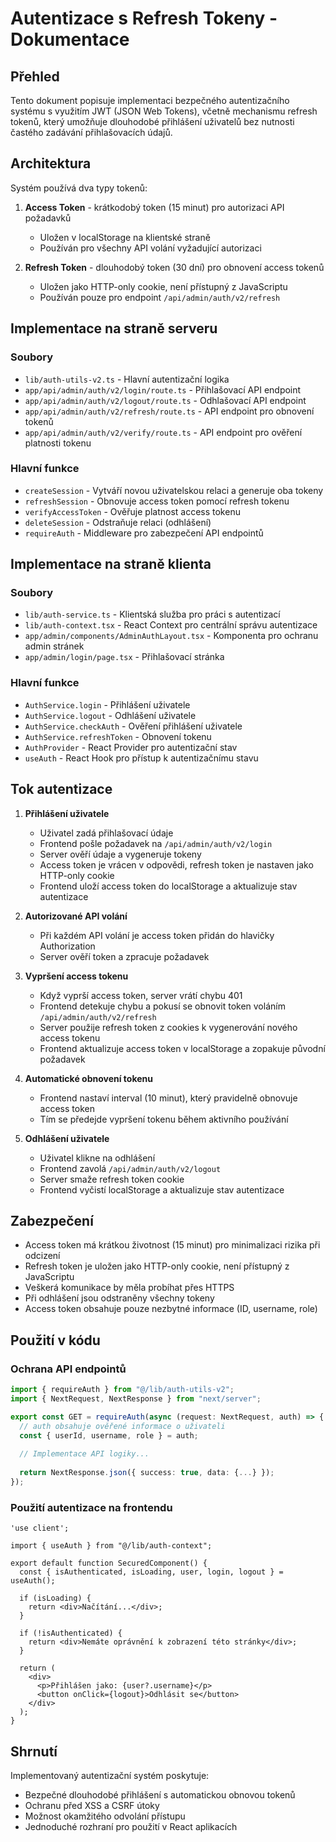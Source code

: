 # Autentizace s Refresh Tokeny - Dokumentace

## Přehled

Tento dokument popisuje implementaci bezpečného autentizačního systému s využitím JWT (JSON Web Tokens), včetně mechanismu refresh tokenů, který umožňuje dlouhodobé přihlášení uživatelů bez nutnosti častého zadávání přihlašovacích údajů.

## Architektura

Systém používá dva typy tokenů:

1. **Access Token** - krátkodobý token (15 minut) pro autorizaci API požadavků
   - Uložen v localStorage na klientské straně
   - Používán pro všechny API volání vyžadující autorizaci

2. **Refresh Token** - dlouhodobý token (30 dní) pro obnovení access tokenů
   - Uložen jako HTTP-only cookie, není přístupný z JavaScriptu
   - Používán pouze pro endpoint `/api/admin/auth/v2/refresh`

## Implementace na straně serveru

### Soubory

- `lib/auth-utils-v2.ts` - Hlavní autentizační logika
- `app/api/admin/auth/v2/login/route.ts` - Přihlašovací API endpoint
- `app/api/admin/auth/v2/logout/route.ts` - Odhlašovací API endpoint
- `app/api/admin/auth/v2/refresh/route.ts` - API endpoint pro obnovení tokenů
- `app/api/admin/auth/v2/verify/route.ts` - API endpoint pro ověření platnosti tokenu

### Hlavní funkce

- `createSession` - Vytváří novou uživatelskou relaci a generuje oba tokeny
- `refreshSession` - Obnovuje access token pomocí refresh tokenu
- `verifyAccessToken` - Ověřuje platnost access tokenu
- `deleteSession` - Odstraňuje relaci (odhlášení)
- `requireAuth` - Middleware pro zabezpečení API endpointů

## Implementace na straně klienta

### Soubory

- `lib/auth-service.ts` - Klientská služba pro práci s autentizací
- `lib/auth-context.tsx` - React Context pro centrální správu autentizace
- `app/admin/components/AdminAuthLayout.tsx` - Komponenta pro ochranu admin stránek
- `app/admin/login/page.tsx` - Přihlašovací stránka

### Hlavní funkce

- `AuthService.login` - Přihlášení uživatele
- `AuthService.logout` - Odhlášení uživatele
- `AuthService.checkAuth` - Ověření přihlášení uživatele
- `AuthService.refreshToken` - Obnovení tokenu
- `AuthProvider` - React Provider pro autentizační stav
- `useAuth` - React Hook pro přístup k autentizačnímu stavu

## Tok autentizace

1. **Přihlášení uživatele**
   - Uživatel zadá přihlašovací údaje
   - Frontend pošle požadavek na `/api/admin/auth/v2/login`
   - Server ověří údaje a vygeneruje tokeny
   - Access token je vrácen v odpovědi, refresh token je nastaven jako HTTP-only cookie
   - Frontend uloží access token do localStorage a aktualizuje stav autentizace

2. **Autorizované API volání**
   - Při každém API volání je access token přidán do hlavičky Authorization
   - Server ověří token a zpracuje požadavek

3. **Vypršení access tokenu**
   - Když vyprší access token, server vrátí chybu 401
   - Frontend detekuje chybu a pokusí se obnovit token voláním `/api/admin/auth/v2/refresh`
   - Server použije refresh token z cookies k vygenerování nového access tokenu
   - Frontend aktualizuje access token v localStorage a zopakuje původní požadavek

4. **Automatické obnovení tokenu**
   - Frontend nastaví interval (10 minut), který pravidelně obnovuje access token
   - Tím se předejde vypršení tokenu během aktivního používání

5. **Odhlášení uživatele**
   - Uživatel klikne na odhlášení
   - Frontend zavolá `/api/admin/auth/v2/logout`
   - Server smaže refresh token cookie
   - Frontend vyčistí localStorage a aktualizuje stav autentizace

## Zabezpečení

- Access token má krátkou životnost (15 minut) pro minimalizaci rizika při odcizení
- Refresh token je uložen jako HTTP-only cookie, není přístupný z JavaScriptu
- Veškerá komunikace by měla probíhat přes HTTPS
- Při odhlášení jsou odstraněny všechny tokeny
- Access token obsahuje pouze nezbytné informace (ID, username, role)

## Použití v kódu

### Ochrana API endpointů

```typescript
import { requireAuth } from "@/lib/auth-utils-v2";
import { NextRequest, NextResponse } from "next/server";

export const GET = requireAuth(async (request: NextRequest, auth) => {
  // auth obsahuje ověřené informace o uživateli
  const { userId, username, role } = auth;
  
  // Implementace API logiky...
  
  return NextResponse.json({ success: true, data: {...} });
});
```

### Použití autentizace na frontendu

```tsx
'use client';

import { useAuth } from "@/lib/auth-context";

export default function SecuredComponent() {
  const { isAuthenticated, isLoading, user, login, logout } = useAuth();
  
  if (isLoading) {
    return <div>Načítání...</div>;
  }
  
  if (!isAuthenticated) {
    return <div>Nemáte oprávnění k zobrazení této stránky</div>;
  }
  
  return (
    <div>
      <p>Přihlášen jako: {user?.username}</p>
      <button onClick={logout}>Odhlásit se</button>
    </div>
  );
}
```

## Shrnutí

Implementovaný autentizační systém poskytuje:

- Bezpečné dlouhodobé přihlášení s automatickou obnovou tokenů
- Ochranu před XSS a CSRF útoky
- Možnost okamžitého odvolání přístupu
- Jednoduché rozhraní pro použití v React aplikacích
